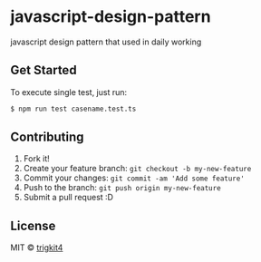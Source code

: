 # javascript-design-pattern

javascript design pattern that used in daily working

## Get Started

To execute single test, just run:

```bash
$ npm run test casename.test.ts
```

## Contributing

1. Fork it!
2. Create your feature branch: `git checkout -b my-new-feature`
3. Commit your changes: `git commit -am 'Add some feature'`
4. Push to the branch: `git push origin my-new-feature`
5. Submit a pull request :D


## License

MIT &copy; [trigkit4](github.com/hawx1993)
